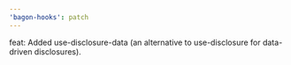 ```yaml
---
'bagon-hooks': patch
---
```


feat: Added use-disclosure-data (an alternative to use-disclosure for data-driven disclosures).

